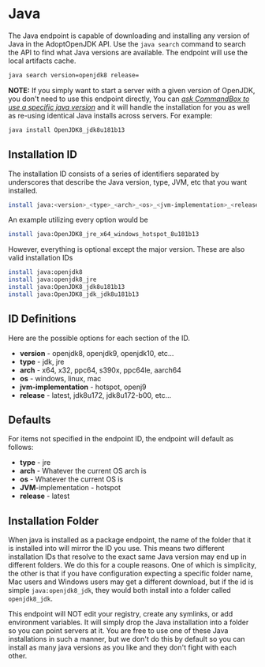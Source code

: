 # Java

The Java endpoint is capable of downloading and installing any version of Java in the AdoptOpenJDK API. Use the `java search` command to search the API to find what Java versions are available. The endpoint will use the local artifacts cache.

```bash
java search version=openjdk8 release=
```

**NOTE:** If you simply want to start a server with a given version of OpenJDK, you don't need to use this endpoint directly, You can [_ask CommandBox to use a specific java version_](../../embedded-server/configuring-your-server/custom-java-version.md#automatic-java-download) and it will handle the installation for you as well as re-using identical Java installs across servers. For example:

```bash
java install OpenJDK8_jdk8u181b13
```

## Installation ID

The installation ID consists of a series of identifiers separated by underscores that describe the Java version, type, JVM, etc that you want installed.

```bash
install java:<version>_<type>_<arch>_<os>_<jvm-implementation>_<release>
```

An example utilizing every option would be

```bash
install java:OpenJDK8_jre_x64_windows_hotspot_8u181b13
```

However, everything is optional except the major version. These are also valid installation IDs

```bash
install java:openjdk8
install java:openjdk8_jre
install java:OpenJDK8_jdk8u181b13
install java:OpenJDK8_jdk_jdk8u181b13
```

## ID Definitions

Here are the possible options for each section of the ID.

* **version** - openjdk8, openjdk9, openjdk10, etc... 
* **type** - jdk, jre 
* **arch** - x64, x32, ppc64, s390x, ppc64le, aarch64 
* **os** - windows, linux, mac 
* **jvm-implementation** - hotspot, openj9 
* **release** - latest, jdk8u172, jdk8u172-b00, etc...

## Defaults

For items not specified in the endpoint ID, the endpoint will default as follows:

* **type** - jre
* **arch** - Whatever the current OS arch is
* **os** - Whatever the current OS is
* **JVM**-implementation - hotspot
* **release** - latest

## Installation Folder

When java is installed as a package endpoint, the name of the folder that it is installed into will mirror the ID you use. This means two different installation IDs that resolve to the exact same Java version may end up in different folders. We do this for a couple reasons. One of which is simplicity, the other is that if you have configuration expecting a specific folder name, Mac users and Windows users may get a different download, but if the id is simple `java:openjdk8_jdk`, they would both install into a folder called `openjdk8_jdk`.

This endpoint will NOT edit your registry, create any symlinks, or add environment variables. It will simply drop the Java installation into a folder so you can point servers at it. You are free to use one of these Java installations in such a manner, but we don't do this by default so you can install as many java versions as you like and they don't fight with each other.


